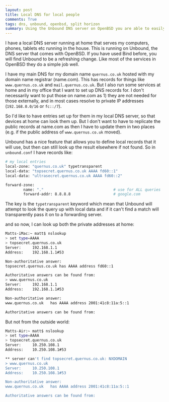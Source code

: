 ```yaml
---
layout: post
title: Local DNS for local people
comments: True
tags: dns, unbound, openbsd, split horizon
summary: Using the Unbound DNS server on OpenBSD you are able to easily create a 'split horizon' DNS in which you serve some additional information locally that is not visible globally.
---
```


I have a local DNS server running at home that serves my computers, phones, tablets etc running in the house. This is running on Unbound, the DNS server that comes with OpenBSD. If you have used Bind before, you will find Unbound to be a refreshing change. Like most of the services in OpenBSD they do a simple job well.

I have my main DNS for my domain name `quernus.co.uk` hosted with my domain name registrar (name.com). This has records for things like `www.quernus.co.uk` and `mail.quernus.co.uk`. But I also run some services at home and in my office that I want to set up DNS records for. I don't necessarily want to put those on name.com as 1) they are not needed for those externally, and in most cases resolve to private IP addresses (`192.168.0.0/16` or `fc::/7`).

So I'd like to have entries set up for them in my local DNS server, so that devices at home can look them up. But I don't want to have to replicate the public records at name.com as then I have to update them in two places (e.g. if the public address of `www.quernus.co.uk` moved).

Unbound has a nice feature that allows you to define local records that it will use, but then can still look up the result elsewhere if not found. So in `unbound.conf` I have records like:

```bash
# my local entries
local-zone: "quernus.co.uk" typetransparent
local-data: "topsecret.quernus.co.uk AAAA fd60::1"
local-data: "ultrasecret.quernus.co.uk AAAA fd60::2"

forward-zone:
        name: "."                               # use for ALL queries
        forward-addr: 8.8.8.8                   # google.com
```

The key is the `typetransparent` keyword which mean that Unbound will attempt to look the query up with local data and if it can't find a match will transparently pass it on to a forwarding server.

and so now, I can look up both the private addresses at home:

```bash
Matts-iMac:~ matt$ nslookup
> set type=AAAA
> topsecret.quernus.co.uk
Server:		192.168.1.1
Address:	192.168.1.1#53

Non-authoritative answer:
topsecret.quernus.co.uk	has AAAA address fd60::1

Authoritative answers can be found from:
> www.quernus.co.uk
Server:		192.168.1.1
Address:	192.168.1.1#53

Non-authoritative answer:
www.quernus.co.uk	has AAAA address 2001:41c8:11a:5::1

Authoritative answers can be found from:

```

But not from the outside world:

```bash
Matts-Air:~ matt$ nslookup
> set type=AAAA
> topsecret.quernus.co.uk
Server:		10.250.108.1
Address:	10.250.108.1#53

** server can't find topsecret.quernus.co.uk: NXDOMAIN
> www.quernus.co.uk
Server:		10.250.108.1
Address:	10.250.108.1#53

Non-authoritative answer:
www.quernus.co.uk	has AAAA address 2001:41c8:11a:5::1

Authoritative answers can be found from:

```

